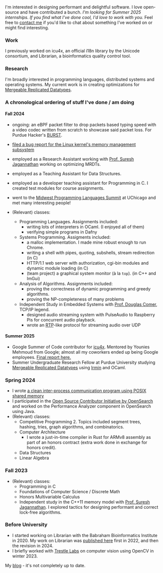 I'm interested in designing performant and delightful software. I love open-source and have contributed a bunch. *I'm looking for Summer 2025 internships. If you find what I've done cool, I'd love to work with you.* Feel free to [contact me](mailto:sendtokartavya@gmail.com) if you'd like to chat about something I've worked on or might find interesting.

### Work
I previously worked on icu4x, an official i18n library by the Unicode consortium, and Librarian, a bioinformatics quality control tool.

### Research
I'm broadly interested in programming languages, distributed systems and operating systems. My current work is in creating optimizations for [Mergeable Replicated Datatypes](https://www.cs.purdue.edu/homes/suresh/papers/oopsla19-mrdt.pdf).

### A chronological ordering of stuff I've done / am doing
#### Fall 2024
- ongoing: an eBPF packet filter to drop packets based typing speed with a video codec written from scratch to showcase said packet loss. For Purdue Hacker's [BURST](https://burst.purduehackers.com/).
- [filed a bug report for the Linux kernel's memory management subsystem](https://marc.info/?t=172402767200002&r=1&w=2)
- employed as a Research Assistant working with [Prof. Suresh Jagannathan](https://www.cs.purdue.edu/homes/suresh/) working on optimizing MRDTs.
- employed as a Teaching Assistant for Data Structures.
- employed as a developer teaching assistant for Programming in C. I created test modules for course assignments.
- went to the [Midwest Programming Languages Summit](https://pl.cs.uchicago.edu/PLSummit/2024/) at UChicago and met many interesting people!

- (Relevant) classes:
  - Programming Languages. Assignments included:
    - writing lots of interpreters in OCaml. (I enjoyed all of them)
    - verifying simple programs in Dafny
  - Systems Programming. Assigments included:
    - a malloc implementation. I made mine robust enough to run Chrome.
    - writing a shell with pipes, quoting, subshells, stream redirection (in C)
    - HTTP/1.1 web server with authorization, cgi-bin modules and dynamic module loading (in C)
    - (team project) a graphical system monitor (à la `top`). (in C++ and ImGui)
  - Analysis of Algorithms. Assignments included:
    - proving the correctness of dynamic programming and greedy algorithms.
    - proving the NP-completeness of many problems
  - Independent Study in Embedded Systems with [Prof. Douglas Comer](https://en.wikipedia.org/wiki/Douglas_Comer), TCP/IP legend.
    - designed audio streaming system with PulseAudio to Raspberry Pis for concurrent audio playback.
    - wrote an [RTP](https://en.wikipedia.org/wiki/Real-time_Transport_Protocol)-like protocol for streaming audio over UDP

#### Summer 2025
- Google Summer of Code contributor for [icu4x](https://github.com/unicode-org/icu4x). Mentored by Younies Mehmoud from Google; almost all my coworkers ended up being Google employees. [Final report here.](https://gist.github.com/kartva/ff139f31876a42a0934ef84755596b2e)
- Summer Undergraduate Research Fellow at Purdue University studying [Mergeable Replicated Datatypes](https://www.cs.purdue.edu/homes/suresh/papers/oopsla19-mrdt.pdf) using [Irmin](https://irmin.org/) and OCaml.

### Spring 2024
- I wrote [a clean inter-process communication program using POSIX shared memory](https://github.com/kartva/memtalk)
- I participated in the [Open Source Contributor Initiative by OpenSearch](https://opensearch.org/blog/Receive-mentorship-from-Amazon-engineers-and-accelerate-your-career-in-Tech/) and worked on the Performance Analyzer component in OpenSearch using Java.
- (Relevant) classes:
  - Competitive Programming 2. Topics included segment trees, hashing, tries, graph algorithms, and combinatorics.
  - Computer Architecture
    - I wrote a just-in-time compiler in Rust for ARMv8 assembly as part of an honors contract (extra work done in exchange for honors credit).
  - Data Structures
  - Linear Algebra

### Fall 2023
- (Relevant) classes:
  - Programming in C
  - Foundations of Computer Science / Discrete Math
  - Honors Multivariable Calculus
  - Independent study in the C++11 memory model with [Prof. Suresh Jagannathan](https://www.cs.purdue.edu/homes/suresh/). I explored tactics for designing performant and correct lock-free algorithms.
 
### Before University
- I started working on Librarian with the Babraham Bioinformatics Institute in 2020. My work on Librarian was [published here](https://f1000research.com/articles/11-1122/v2) first in 2022, and then the revision in 2024.
- I briefly worked with [Trestle Labs](https://www.trestlelabs.com/) on computer vision using OpenCV in winter 2023.

My [blog](https://desmondwillowbrook.github.io/blog/) - it's not completely up to date.
